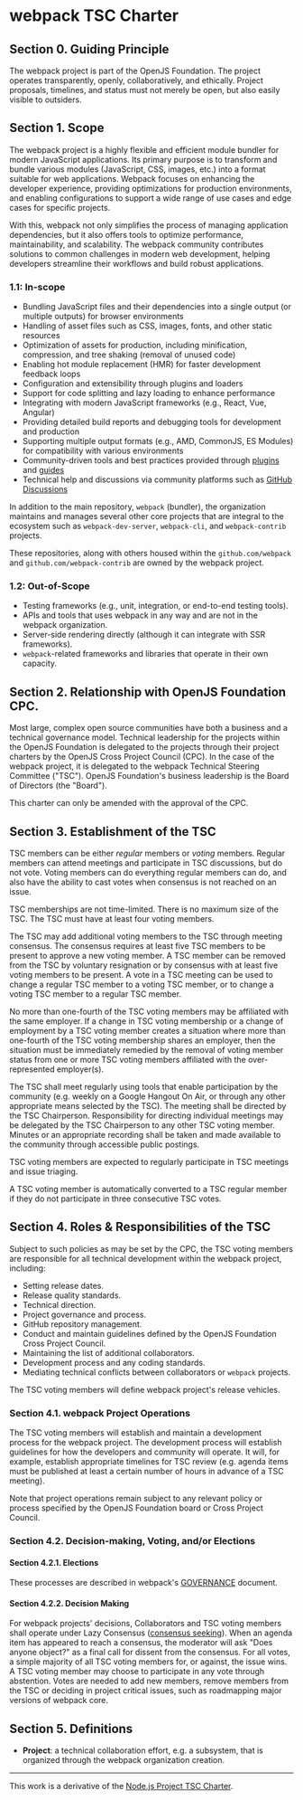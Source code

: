 # webpack TSC Charter

## Section 0. Guiding Principle

The webpack project is part of the OpenJS Foundation. The project operates transparently, openly, collaboratively,
and ethically. Project proposals, timelines, and status must not merely be open, but also easily visible to outsiders.

## Section 1. Scope

The webpack project is a highly flexible and efficient module bundler for modern JavaScript applications. Its primary
purpose is to transform and bundle various modules (JavaScript, CSS, images, etc.) into a format suitable for web
applications. Webpack focuses on enhancing the developer experience, providing optimizations for production environments,
and enabling configurations to support a wide range of use cases and edge cases for specific projects.

With this, webpack not only simplifies the process of managing application dependencies, but it also offers tools to
optimize performance, maintainability, and scalability. The webpack community contributes solutions to common challenges
in modern web development, helping developers streamline their workflows and build robust applications.

### 1.1: In-scope

- Bundling JavaScript files and their dependencies into a single output (or multiple outputs) for browser environments
- Handling of asset files such as CSS, images, fonts, and other static resources
- Optimization of assets for production, including minification, compression, and tree shaking (removal of unused code)
- Enabling hot module replacement (HMR) for faster development feedback loops
- Configuration and extensibility through plugins and loaders
- Support for code splitting and lazy loading to enhance performance
- Integrating with modern JavaScript frameworks (e.g., React, Vue, Angular)
- Providing detailed build reports and debugging tools for development and production
- Supporting multiple output formats (e.g., AMD, CommonJS, ES Modules) for compatibility with various environments
- Community-driven tools and best practices provided through
  [plugins](https://webpack.js.org/plugins/) and [guides](https://webpack.js.org/guides/)
- Technical help and discussions via community platforms such as
  [GitHub Discussions](https://github.com/webpack/webpack/discussions)

In addition to the main repository, `webpack` (bundler), the organization maintains and manages several other core
projects that are integral to the ecosystem such as `webpack-dev-server`, `webpack-cli`,  and `webpack-contrib` projects.

These repositories, along with others housed within the `github.com/webpack` and `github.com/webpack-contrib` are owned by the webpack project.

### 1.2: Out-of-Scope

- Testing frameworks (e.g., unit, integration, or end-to-end testing tools).
- APIs and tools that uses webpack in any way and are not in the webpack organization.
- Server-side rendering directly (although it can integrate with SSR frameworks).
- `webpack`-related frameworks and libraries that operate in their own capacity.

## Section 2. Relationship with OpenJS Foundation CPC.

Most large, complex open source communities have both a business and a technical governance model. Technical leadership
for the projects within the OpenJS Foundation is delegated to the projects through their project charters by the OpenJS
Cross Project Council (CPC). In the case of the webpack project, it is delegated to the webpack Technical Steering
Committee ("TSC"). OpenJS Foundation's business leadership is the Board of Directors (the "Board").

This charter can only be amended with the approval of the CPC.

## Section 3. Establishment of the TSC

TSC members can be either _regular_ members or _voting_ members. Regular members can attend meetings and participate in
TSC discussions, but do not vote. Voting members can do everything regular members can do, and also have the ability to
cast votes when consensus is not reached on an issue.

TSC memberships are not time-limited. There is no maximum size of the TSC. The TSC must have at least four voting
members.

The TSC may add additional voting members to the TSC through meeting consensus. The consensus requires at least five TSC members to be present to approve a new voting member.  A TSC member can be removed from the TSC by voluntary
resignation or by consensus with at least five voting members to be present. A vote in a TSC meeting can be used to change a regular TSC member to a voting
TSC member, or to change a voting TSC member to a regular TSC member.

No more than one-fourth of the TSC voting members may be affiliated with the same employer. If a change in TSC voting
membership or a change of employment by a TSC voting member creates a situation where more than one-fourth of the TSC
voting membership shares an employer, then the situation must be immediately remedied by the removal of voting member
status from one or more TSC voting members affiliated with the over-represented employer(s).

The TSC shall meet regularly using tools that enable participation by the community (e.g. weekly on a Google Hangout On
Air, or through any other appropriate means selected by the TSC). The meeting shall be directed by the TSC Chairperson.
Responsibility for directing individual meetings may be delegated by the TSC Chairperson to any other TSC voting member.
Minutes or an appropriate recording shall be taken and made available to the community through accessible public
postings.

TSC voting members are expected to regularly participate in TSC meetings and issue triaging.

A TSC voting member is automatically converted to a TSC regular member if they do not participate in three consecutive
TSC votes.

## Section 4. Roles & Responsibilities of the TSC

Subject to such policies as may be set by the CPC, the TSC voting members are responsible for all technical development
within the webpack project, including:

* Setting release dates.
* Release quality standards.
* Technical direction.
* Project governance and process.
* GitHub repository management.
* Conduct and maintain guidelines defined by the OpenJS Foundation Cross Project Council.
* Maintaining the list of additional collaborators.
* Development process and any coding standards.
* Mediating technical conflicts between collaborators or `webpack` projects.

The TSC voting members will define webpack project's release vehicles.

### Section 4.1. webpack Project Operations

The TSC voting members will establish and maintain a development process for the webpack project. The development
process will establish guidelines for how the developers and community will operate. It will, for example, establish
appropriate timelines for TSC review (e.g. agenda items must be published at least a certain number of hours in advance
of a TSC meeting).

Note that project operations remain subject to any relevant policy or process specified by the OpenJS Foundation board or Cross Project Council.

### Section 4.2. Decision-making, Voting, and/or Elections

#### Section 4.2.1. Elections

These processes are described in webpack's [GOVERNANCE](GOVERNANCE.md) document.

#### Section 4.2.2. Decision Making

For webpack projects' decisions, Collaborators and TSC voting members shall operate under Lazy Consensus ([consensus seeking][]). When an agenda item has appeared to reach a
consensus, the moderator will ask "Does anyone object?" as a final call for dissent from the consensus. For all votes, a simple majority of all TSC voting members for, or against, the issue wins. A TSC voting member may
choose to participate in any vote through abstention. Votes are needed to add new members, remove members from the TSC or deciding in project critical issues, such as roadmapping major versions of webpack core.


## Section 5. Definitions

* **Project**: a technical collaboration effort, e.g. a subsystem, that is organized through the webpack organization creation.

----

This work is a derivative of the [Node.js Project TSC Charter](https://github.com/nodejs/node/blob/main/TSC_CHARTER.md).

[consensus seeking]: https://en.wikipedia.org/wiki/Consensus-seeking_decision-making
